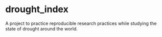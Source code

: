 # drought_index
A project to practice reproducible research practices while studying the state of drought around the world.
